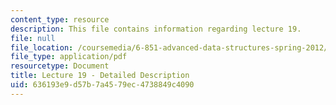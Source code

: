 ```yaml
---
content_type: resource
description: This file contains information regarding lecture 19.
file: null
file_location: /coursemedia/6-851-advanced-data-structures-spring-2012/636193e9d57b7a4579ec4738849c4090_MIT6_851S12_Lecture19.pdf
file_type: application/pdf
resourcetype: Document
title: Lecture 19 - Detailed Description
uid: 636193e9-d57b-7a45-79ec-4738849c4090
---
```

